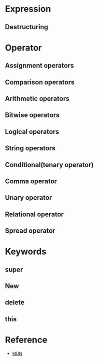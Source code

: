 # Expression
## Destructuring
# Operator
## Assignment operators
## Comparison operators
## Arithmetic operators
## Bitwise operators
## Logical operators
## String operators
## Conditional(tenary operator)
## Comma operator
## Unary operator
## Relational operator
## Spread operator

# Keywords
## super
## New
## delete
## this

# Reference
- [MDN](https://developer.mozilla.org/en-US/docs/Web/JavaScript/Guide/Expressions_and_Operators)